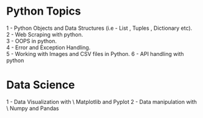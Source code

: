 # Python Topics 

1 - Python Objects and Data Structures (i.e - List , Tuples , Dictionary etc).\
2 - Web Scraping with python.\
3 - OOPS in python.\
4 - Error and Exception Handling.\
5 - Working with Images and CSV files in Python.
6 - API handling with python


# Data Science

1 - Data Visualization with \ Matplotlib and Pyplot
2 - Data manipulation with  \ Numpy and Pandas



